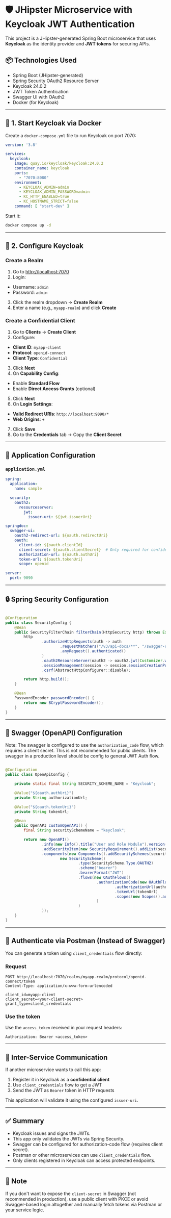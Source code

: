 # 🛡️ JHipster Microservice with Keycloak JWT Authentication

This project is a JHipster-generated Spring Boot microservice that uses **Keycloak** as the identity provider and **JWT
tokens** for securing APIs.

## 📦 Technologies Used

- Spring Boot (JHipster-generated)
- Spring Security OAuth2 Resource Server
- Keycloak 24.0.2
- JWT Token Authentication
- Swagger UI with OAuth2
- Docker (for Keycloak)

---

## 🐳 1. Start Keycloak via Docker

Create a `docker-compose.yml` file to run Keycloak on port 7070:

```yaml
version: '3.8'

services:
  keycloak:
    image: quay.io/keycloak/keycloak:24.0.2
    container_name: keycloak
    ports:
      - "7070:8080"
    environment:
      - KEYCLOAK_ADMIN=admin
      - KEYCLOAK_ADMIN_PASSWORD=admin
      - KC_HTTP_ENABLED=true
      - KC_HOSTNAME_STRICT=false
    command: [ "start-dev" ]
```

Start it:

```bash
docker compose up -d
```

---

## 🏰 2. Configure Keycloak

### Create a Realm

1. Go to [http://localhost:7070](http://localhost:7070)
2. Login:

- Username: `admin`
- Password: `admin`

3. Click the realm dropdown → **Create Realm**
4. Enter a name (e.g., `myapp-realm`) and click **Create**

### Create a Confidential Client

1. Go to **Clients** → **Create Client**
2. Configure:

- **Client ID**: `myapp-client`
- **Protocol**: `openid-connect`
- **Client Type**: `Confidential`

3. Click **Next**
4. On **Capability Config**:

- Enable **Standard Flow**
- Enable **Direct Access Grants** (optional)

5. Click **Next**
6. On **Login Settings**:

- **Valid Redirect URIs**: `http://localhost:9090/*`
- **Web Origins**: `+`

7. Click **Save**
8. Go to the **Credentials** tab → Copy the **Client Secret**

---

## 🔐 Application Configuration

### `application.yml`

```yaml
spring:
  application:
    name: sample

  security:
    oauth2:
      resourceserver:
        jwt:
          issuer-uri: ${jwt.issuerUri}

springdoc:
  swagger-ui:
    oauth2-redirect-url: ${oauth.redirectUri}
    oauth:
      client-id: ${oauth.clientId}
      client-secret: ${oauth.clientSecret}  # Only required for confidential clients
      authorization-url: ${oauth.authUri}
      token-url: ${oauth.tokenUri}
      scope: openid

server:
  port: 9090
```

---

## 🔒 Spring Security Configuration

```java

@Configuration
public class SecurityConfig {
    @Bean
    public SecurityFilterChain filterChain(HttpSecurity http) throws Exception {
        http
                .authorizeHttpRequests(auth -> auth
                        .requestMatchers("/v3/api-docs/**", "/swagger-ui/**").permitAll()
                        .anyRequest().authenticated()
                )
                .oauth2ResourceServer(oauth2 -> oauth2.jwt(Customizer.withDefaults()))
                .sessionManagement(session -> session.sessionCreationPolicy(SessionCreationPolicy.STATELESS))
                .csrf(AbstractHttpConfigurer::disable);

        return http.build();
    }

    @Bean
    PasswordEncoder passwordEncoder() {
        return new BCryptPasswordEncoder();
    }
}
```

---

## 📘 Swagger (OpenAPI) Configuration

Note: The swagger is configured to use the `authorization_code` flow, which requires a client secret. This is not
recommended for public clients.
The swagger in a production level should be config to general JWT Auth flow.

```java

@Configuration
public class OpenApiConfig {

    private static final String SECURITY_SCHEME_NAME = "Keycloak";

    @Value("${oauth.authUri}")
    private String authorizationUrl;

    @Value("${oauth.tokenUri}")
    private String tokenUrl;

    @Bean
    public OpenAPI customOpenAPI() {
        final String securitySchemeName = "keycloak";

        return new OpenAPI()
                .info(new Info().title("User and Role Module").version("v1"))
                .addSecurityItem(new SecurityRequirement().addList(securitySchemeName))
                .components(new Components().addSecuritySchemes(securitySchemeName,
                        new SecurityScheme()
                                .type(SecurityScheme.Type.OAUTH2)
                                .scheme("bearer")
                                .bearerFormat("JWT")
                                .flows(new OAuthFlows()
                                        .authorizationCode(new OAuthFlow()
                                                .authorizationUrl(authorizationUrl)
                                                .tokenUrl(tokenUrl)
                                                .scopes(new Scopes().addString("openid", "OpenID Connect scope"))
                                        )
                                )
                ));
    }
}
```

---

## 🧪 Authenticate via Postman (Instead of Swagger)

You can generate a token using `client_credentials` flow directly:

### Request

```http
POST http://localhost:7070/realms/myapp-realm/protocol/openid-connect/token
Content-Type: application/x-www-form-urlencoded

client_id=myapp-client
client_secret=<your-client-secret>
grant_type=client_credentials
```

### Use the token

Use the `access_token` received in your request headers:

```http
Authorization: Bearer <access_token>
```

---

## 🔄 Inter-Service Communication

If another microservice wants to call this app:

1. Register it in Keycloak as a **confidential client**
2. Use `client_credentials` flow to get a JWT
3. Send the JWT as `Bearer` token in HTTP requests

This application will validate it using the configured `issuer-uri`.

---

## ✅ Summary

- Keycloak issues and signs the JWTs.
- This app only validates the JWTs via Spring Security.
- Swagger can be configured for authorization-code flow (requires client secret).
- Postman or other microservices can use `client_credentials` flow.
- Only clients registered in Keycloak can access protected endpoints.

---

## 📍 Note

If you don't want to expose the `client-secret` in Swagger (not recommended in production), use a public client with
PKCE or avoid Swagger-based login altogether and manually fetch tokens via Postman or your service logic.
